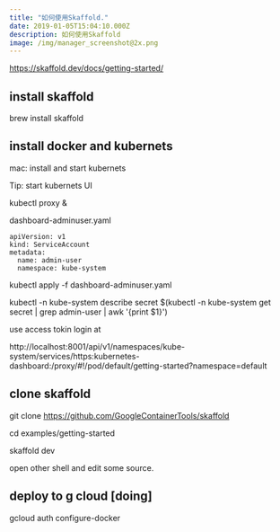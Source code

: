 ```yaml
---
title: "如何使用Skaffold."
date: 2019-01-05T15:04:10.000Z
description: 如何使用Skaffold
image: /img/manager_screenshot@2x.png
---
```


https://skaffold.dev/docs/getting-started/

## install skaffold

brew install skaffold

## install docker and kubernets

mac: install and start kubernets

Tip: start kubernets UI

kubectl proxy &

dashboard-adminuser.yaml
```
apiVersion: v1
kind: ServiceAccount
metadata:
  name: admin-user
  namespace: kube-system
```

kubectl apply -f dashboard-adminuser.yaml

kubectl -n kube-system describe secret $(kubectl -n kube-system get secret | grep admin-user | awk '{print $1}')

use access tokin login at 

http://localhost:8001/api/v1/namespaces/kube-system/services/https:kubernetes-dashboard:/proxy/#!/pod/default/getting-started?namespace=default


## clone skaffold

git clone https://github.com/GoogleContainerTools/skaffold

cd examples/getting-started

skaffold dev


open other shell and edit some source.

## deploy to g cloud [doing]

gcloud auth configure-docker
